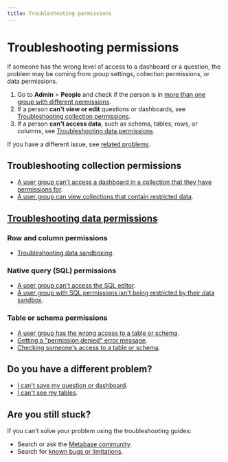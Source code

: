 ```yaml
---
title: Troubleshooting permissions
---
```


# Troubleshooting permissions

If someone has the wrong level of access to a dashboard or a question, the problem may be coming from group settings, collection permissions, or data permissions.

1. Go to **Admin** > **People** and check if the person is in [more than one group with different permissions][group-permissions].
2. If a person **can't view or edit** questions or dashboards, see [Troubleshooting collection permissions](#troubleshooting-collection-permissions).
3. If a person **can't access data**, such as schema, tables, rows, or columns, see [Troubleshooting data permissions](#troubleshooting-data-permissions).

If you have a different issue, see [related problems](#do-you-have-a-different-problem).

## Troubleshooting collection permissions

- [A user group can't access a dashboard in a collection that they have permissions for][troubleshooting-viewing-editing].
- [A user group can view collections that contain restricted data][collections-restricted-data].

## [Troubleshooting data permissions][troubleshooting-data-permissions]

### Row and column permissions

- [Troubleshooting data sandboxing][troubleshooting-data-sandboxing].

### Native query (SQL) permissions

- [A user group can't access the SQL editor][sql-access].
- [A user group with SQL permissions isn't being restricted by their data sandbox][sql-sandboxing].

### Table or schema permissions

- [A user group has the wrong access to a table or schema][table-schema-access].
- [Getting a "permission denied" error message][permission-denied].
- [Checking someone's access to a table or schema][check-permissions].


## Do you have a different problem?

- [I can't save my question or dashboard][proxies].
- [I can't see my tables][cant-see-tables].

## Are you still stuck?

If you can’t solve your problem using the troubleshooting guides:

- Search or ask the [Metabase community][discourse].
- Search for [known bugs or limitations][known-issues].


[admin-permissions]: ../administration-guide/05-setting-permissions.html
[cant-see-tables]: ./cant-see-tables.html
[check-permissions]: ./data-permissions#checking-someones-access-to-a-table-or-schema
[collection-permissions]: ../administration-guide/06-collections.html
[collections-restricted-data]: ./data-permissions#a-user-group-can-view-collections-that-contain-restricted-data
[connecting-database]: ../administration-guide/01-managing-databases.html
[data-browser]: /learn/getting-started/data-browser.html
[data-model]: ../administration-guide/03-metadata-editing.html
[data-permissions]: ../administration-guide/data-permissions.html
[discourse]: https://discourse.metabase.com/
[granular]: ../administration-guide/data-permissions.html#granular-access
[group-permissions]: ../administration-guide/05-setting-permissions.html#key-points-regarding-permissions
[known-issues]: ./known-issues.html
[learn-permissions]: /learn/permissions/index.html
[permission-denied]: ./data-permissions#getting-a-permission-denied-error-message
[proxies]: ./proxies.html
[sandboxing]: ./sandboxing.html
[setting-collection-permissions]: ../administration-guide/06-collections.html#setting-permissions-for-collections
[sql-access]: ./data-permissions#a-user-group-cant-access-the-sql-editor
[sql-sandboxing]: ./sandboxing.html#is-the-question-written-in-sql
[table-schema-access]: ./data-permissions#a-user-group-has-the-wrong-access-to-a-table-or-schema
[troubleshooting-data-permissions]: ./data-permissions.html
[troubleshooting-data-sandboxing]: ./sandboxing.html
[troubleshooting-viewing-editing]: ./cant-view-or-edit.html